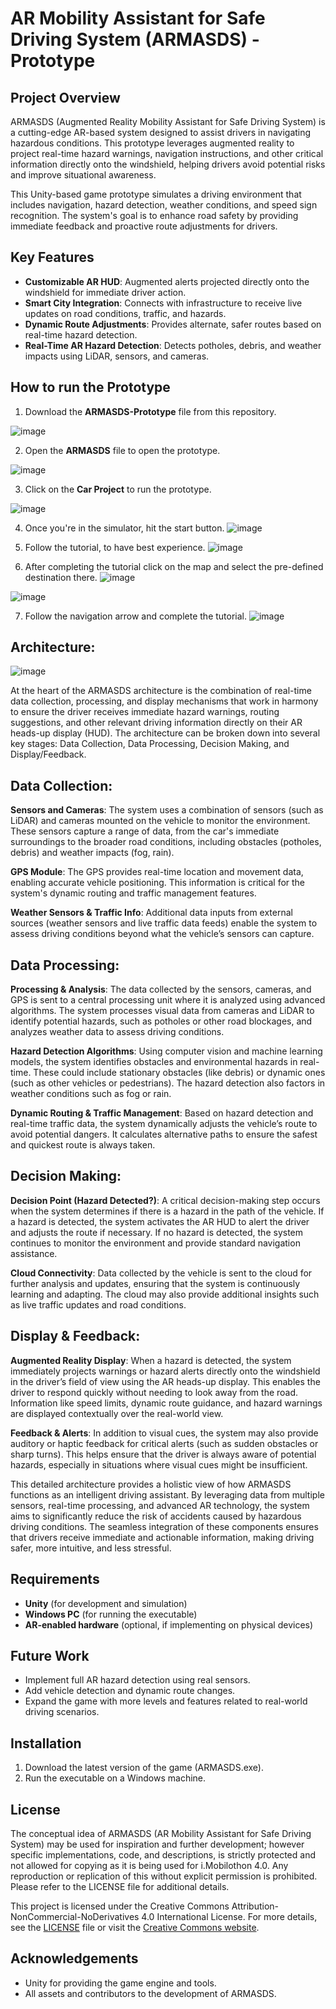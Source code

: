 # AR Mobility Assistant for Safe Driving System (ARMASDS) - Prototype

## Project Overview

ARMASDS (Augmented Reality Mobility Assistant for Safe Driving System) is a cutting-edge AR-based system designed to assist drivers in navigating hazardous conditions. This prototype leverages augmented reality to project real-time hazard warnings, navigation instructions, and other critical information directly onto the windshield, helping drivers avoid potential risks and improve situational awareness.

This Unity-based game prototype simulates a driving environment that includes navigation, hazard detection, weather conditions, and speed sign recognition. The system's goal is to enhance road safety by providing immediate feedback and proactive route adjustments for drivers.

## Key Features

- **Customizable AR HUD**: Augmented alerts projected directly onto the windshield for immediate driver action.
- **Smart City Integration**: Connects with infrastructure to receive live updates on road conditions, traffic, and hazards.
- **Dynamic Route Adjustments**: Provides alternate, safer routes based on real-time hazard detection.
- **Real-Time AR Hazard Detection**: Detects potholes, debris, and weather impacts using LiDAR, sensors, and cameras.

## How to run the Prototype

1. Download the **ARMASDS-Prototype** file from this repository.

![image](https://github.com/user-attachments/assets/74b0dadb-2541-453e-8118-3e731c9f6164)

2. Open the **ARMASDS** file to open the prototype.

![image](https://github.com/user-attachments/assets/c524bd6d-2749-4f85-991d-9155a68cee61)

3. Click on the **Car Project** to run the prototype.

![image](https://github.com/user-attachments/assets/bbdcd48d-eff0-48d6-8d85-f3216a89a8e8)

4. Once you're in the simulator, hit the start button.
![image](https://github.com/user-attachments/assets/f037d47f-01f1-4537-9ba1-44dff7a4d6d0)

5. Follow the tutorial, to have best experience.
![image](https://github.com/user-attachments/assets/9749a894-a6f4-4b21-be11-ef7ad67a05ea)

6. After completing the tutorial click on the map and select the pre-defined destination there.
![image](https://github.com/user-attachments/assets/cb0ac1b4-f119-4aeb-9b93-77e89d1274e6)

![image](https://github.com/user-attachments/assets/b707bb6f-0976-4254-94d6-7b4ca7975669)

7. Follow the navigation arrow and complete the tutorial.
![image](https://github.com/user-attachments/assets/b078efb0-1c52-4a0a-9308-3d7fe2f0f5af)
 

## Architecture:
![image](https://github.com/user-attachments/assets/a1f48e36-6527-4095-ab2e-11d0c4e5debc)

At the heart of the ARMASDS architecture is the combination of real-time data collection, processing, and display mechanisms that work in harmony to ensure the driver receives immediate hazard warnings, routing suggestions, and other relevant driving information directly on their AR heads-up display (HUD). The architecture can be broken down into several key stages: Data Collection, Data Processing, Decision Making, and Display/Feedback.

## Data Collection:

**Sensors and Cameras**: The system uses a combination of sensors (such as LiDAR) and cameras mounted on the vehicle to monitor the environment. These sensors capture a range of data, from the car's immediate surroundings to the broader road conditions, including obstacles (potholes, debris) and weather impacts (fog, rain).

**GPS Module**: The GPS provides real-time location and movement data, enabling accurate vehicle positioning. This information is critical for the system's dynamic routing and traffic management features.

**Weather Sensors & Traffic Info**: Additional data inputs from external sources (weather sensors and live traffic data feeds) enable the system to assess driving conditions beyond what the vehicle’s sensors can capture.

## Data Processing:

**Processing & Analysis**: The data collected by the sensors, cameras, and GPS is sent to a central processing unit where it is analyzed using advanced algorithms. The system processes visual data from cameras and LiDAR to identify potential hazards, such as potholes or other road blockages, and analyzes weather data to assess driving conditions.

**Hazard Detection Algorithms**: Using computer vision and machine learning models, the system identifies obstacles and environmental hazards in real-time. These could include stationary obstacles (like debris) or dynamic ones (such as other vehicles or pedestrians). The hazard detection also factors in weather conditions such as fog or rain.

**Dynamic Routing & Traffic Management**: Based on hazard detection and real-time traffic data, the system dynamically adjusts the vehicle’s route to avoid potential dangers. It calculates alternative paths to ensure the safest and quickest route is always taken.

## Decision Making:

**Decision Point (Hazard Detected?)**: A critical decision-making step occurs when the system determines if there is a hazard in the path of the vehicle. If a hazard is detected, the system activates the AR HUD to alert the driver and adjusts the route if necessary. If no hazard is detected, the system continues to monitor the environment and provide standard navigation assistance.

**Cloud Connectivity**: Data collected by the vehicle is sent to the cloud for further analysis and updates, ensuring that the system is continuously learning and adapting. The cloud may also provide additional insights such as live traffic updates and road conditions.

## Display & Feedback:

**Augmented Reality Display**: When a hazard is detected, the system immediately projects warnings or hazard alerts directly onto the windshield in the driver’s field of view using the AR heads-up display. This enables the driver to respond quickly without needing to look away from the road. Information like speed limits, dynamic route guidance, and hazard warnings are displayed contextually over the real-world view.

**Feedback & Alerts**: In addition to visual cues, the system may also provide auditory or haptic feedback for critical alerts (such as sudden obstacles or sharp turns). This helps ensure that the driver is always aware of potential hazards, especially in situations where visual cues might be insufficient.

This detailed architecture provides a holistic view of how ARMASDS functions as an intelligent driving assistant. By leveraging data from multiple sensors, real-time processing, and advanced AR technology, the system aims to significantly reduce the risk of accidents caused by hazardous driving conditions. The seamless integration of these components ensures that drivers receive immediate and actionable information, making driving safer, more intuitive, and less stressful.


## Requirements

- **Unity** (for development and simulation)
- **Windows PC** (for running the executable)
- **AR-enabled hardware** (optional, if implementing on physical devices)

## Future Work

- Implement full AR hazard detection using real sensors.
- Add vehicle detection and dynamic route changes.
- Expand the game with more levels and features related to real-world driving scenarios.

## Installation

1. Download the latest version of the game (ARMASDS.exe).
2. Run the executable on a Windows machine.

## License

The conceptual idea of ARMASDS (AR Mobility Assistant for Safe Driving System) may be used for inspiration and further development; however specific implementations, code, and descriptions, is strictly protected and not allowed for copying as it is being used for i.Mobilothon 4.0. Any reproduction or replication of this without explicit permission is prohibited. Please refer to the LICENSE file for additional details.

This project is licensed under the Creative Commons Attribution-NonCommercial-NoDerivatives 4.0 International License. For more details, see the [LICENSE](./LICENSE) file or visit the [Creative Commons website](https://creativecommons.org/licenses/by-nc-nd/4.0/).


## Acknowledgements

- Unity for providing the game engine and tools.
- All assets and contributors to the development of ARMASDS.
